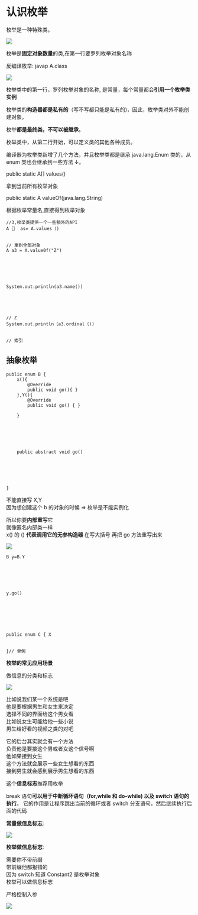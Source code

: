 # 认识枚举

枚举是一种特殊类。

![](https://raw.githubusercontent.com/tianran721/img/main/img/20240110165355.png)

枚举是**固定对象数量**的类,在第一行要罗列枚举对象名称


反编译枚举: javap A.class

![](https://raw.githubusercontent.com/tianran721/img/main/img/20240110165557.png)

枚举类中的第一行，罗列枚举对象的名称, 是常量，每个常量都会**引用一个枚举类实例**

枚举类的**构造器都是私有的**（写不写都只能是私有的)，因此，枚举类对外不能创建对象。

枚举**都是最终类，不可以被继承**。

枚举类中，从第二行开始，可以定义类的其他各种成员。

编译器为枚举类新增了几个方法，并且枚举类都是继承 java.lang.Enum 类的，从 enum 类也会继承到一些方法 ↓。

public static A[] values() 

拿到当前所有枚举对象

public static A valueOf(java.lang.String) 

根据枚举常量名,直接得到枚举对象

```
//3,枚举类提供一个一些额外的API
A［］ as= A.values（) 
 
 
// 拿到全部对象
A a3 = A.value0f("Z") 
 
 
 
 
 

System.out.println(a3.name()) 
 
 
 
 
 
// Z
System.out.println（a3.ordinal（)) 
 
 
// 索引
```

## 抽象枚举

```
public enum B {
    x(){
        @Override
        public void go(){ }
    },Y(){
        @Override
        public void go() { }

    } 
 
 
 
 
 

    public abstract void go() 
 
 
 
 
 

}

```

不能直接写 X,Y  
因为想创建这个 b 的对象的时候 => 枚举是不能实例化

所以你要**内部重写**它  
就像匿名内部类一样  
x() 的 () **代表调用它的无参构造器** 在写大括号 再把 go 方法重写出来 

![](https://raw.githubusercontent.com/tianran721/img/main/img/20240110192741.png)

```
B y=B.Y 
 
 
 
 
 

y.go() 
 
 
 
 
 


```

```
public enum C { X 
 
 
}// 单例 

```

**枚举的常见应用场景**

做信息的分类和标志

![](https://raw.githubusercontent.com/tianran721/img/main/img/20240110193701.png)

比如说我们某一个系统是吧  
他是要根据男生和女生来决定  
选择不同的界面给这个男女看  
比如说女生可能给他一些小说  
男生给好看的视频之类的对吧

它的后台其实就会有一个方法  
负责他是要接这个男或者女这个信号啊  
他如果接到女生  
这个方法就会展示一些女生想看的东西  
接到男生就会感到展示男生想看的东西

这个**信息标志**推荐用枚举

break 语句**可以用于中断循环语句（for,while 和 do-while) 以及 switch 语句的执行**。 它的作用是让程序跳出当前的循环或者 switch 分支语句，然后继续执行后面的代码

**常量做信息标志**:

![](https://raw.githubusercontent.com/tianran721/img/main/img/20240110194447.png)

**枚举做信息标志**:

需要你不带前缀  
带前缀他都报错的  
因为 switch 知道 Constant2 是枚举对象  
枚举可以做信息标志

严格控制入参

![](https://raw.githubusercontent.com/tianran721/img/main/img/20240110194904.png)

